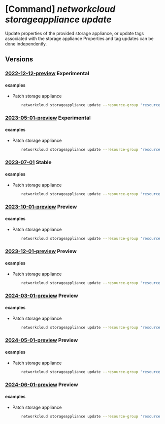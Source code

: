 # [Command] _networkcloud storageappliance update_

Update properties of the provided storage appliance, or update tags associated with the storage appliance Properties and tag updates can be done independently.

## Versions

### [2022-12-12-preview](/Resources/mgmt-plane/L3N1YnNjcmlwdGlvbnMve30vcmVzb3VyY2Vncm91cHMve30vcHJvdmlkZXJzL21pY3Jvc29mdC5uZXR3b3JrY2xvdWQvc3RvcmFnZWFwcGxpYW5jZXMve30=/2022-12-12-preview.xml) **Experimental**

<!-- mgmt-plane /subscriptions/{}/resourcegroups/{}/providers/microsoft.networkcloud/storageappliances/{} 2022-12-12-preview -->

#### examples

- Patch storage appliance
    ```bash
        networkcloud storageappliance update --resource-group "resourceGroupName" --storage-appliance-name "storageApplianceName" --serial-number "BM1219XXX" --tags key1="myvalue1" key2="myvalue2"
    ```

### [2023-05-01-preview](/Resources/mgmt-plane/L3N1YnNjcmlwdGlvbnMve30vcmVzb3VyY2Vncm91cHMve30vcHJvdmlkZXJzL21pY3Jvc29mdC5uZXR3b3JrY2xvdWQvc3RvcmFnZWFwcGxpYW5jZXMve30=/2023-05-01-preview.xml) **Experimental**

<!-- mgmt-plane /subscriptions/{}/resourcegroups/{}/providers/microsoft.networkcloud/storageappliances/{} 2023-05-01-preview -->

#### examples

- Patch storage appliance
    ```bash
        networkcloud storageappliance update --resource-group "resourceGroupName" --storage-appliance-name "storageApplianceName" --serial-number "BM1219XXX" --tags key1="myvalue1" key2="myvalue2"
    ```

### [2023-07-01](/Resources/mgmt-plane/L3N1YnNjcmlwdGlvbnMve30vcmVzb3VyY2Vncm91cHMve30vcHJvdmlkZXJzL21pY3Jvc29mdC5uZXR3b3JrY2xvdWQvc3RvcmFnZWFwcGxpYW5jZXMve30=/2023-07-01.xml) **Stable**

<!-- mgmt-plane /subscriptions/{}/resourcegroups/{}/providers/microsoft.networkcloud/storageappliances/{} 2023-07-01 -->

#### examples

- Patch storage appliance
    ```bash
        networkcloud storageappliance update --resource-group "resourceGroupName" --storage-appliance-name "storageApplianceName" --serial-number "BM1219XXX" --tags key1="myvalue1" key2="myvalue2"
    ```

### [2023-10-01-preview](/Resources/mgmt-plane/L3N1YnNjcmlwdGlvbnMve30vcmVzb3VyY2Vncm91cHMve30vcHJvdmlkZXJzL21pY3Jvc29mdC5uZXR3b3JrY2xvdWQvc3RvcmFnZWFwcGxpYW5jZXMve30=/2023-10-01-preview.xml) **Preview**

<!-- mgmt-plane /subscriptions/{}/resourcegroups/{}/providers/microsoft.networkcloud/storageappliances/{} 2023-10-01-preview -->

#### examples

- Patch storage appliance
    ```bash
        networkcloud storageappliance update --resource-group "resourceGroupName" --storage-appliance-name "storageApplianceName" --serial-number "BM1219XXX" --tags key1="myvalue1" key2="myvalue2"
    ```

### [2023-12-01-preview](/Resources/mgmt-plane/L3N1YnNjcmlwdGlvbnMve30vcmVzb3VyY2Vncm91cHMve30vcHJvdmlkZXJzL21pY3Jvc29mdC5uZXR3b3JrY2xvdWQvc3RvcmFnZWFwcGxpYW5jZXMve30=/2023-12-01-preview.xml) **Preview**

<!-- mgmt-plane /subscriptions/{}/resourcegroups/{}/providers/microsoft.networkcloud/storageappliances/{} 2023-12-01-preview -->

#### examples

- Patch storage appliance
    ```bash
        networkcloud storageappliance update --resource-group "resourceGroupName" --storage-appliance-name "storageApplianceName" --serial-number "BM1219XXX" --tags key1="myvalue1" key2="myvalue2"
    ```

### [2024-03-01-preview](/Resources/mgmt-plane/L3N1YnNjcmlwdGlvbnMve30vcmVzb3VyY2Vncm91cHMve30vcHJvdmlkZXJzL21pY3Jvc29mdC5uZXR3b3JrY2xvdWQvc3RvcmFnZWFwcGxpYW5jZXMve30=/2024-03-01-preview.xml) **Preview**

<!-- mgmt-plane /subscriptions/{}/resourcegroups/{}/providers/microsoft.networkcloud/storageappliances/{} 2024-03-01-preview -->

#### examples

- Patch storage appliance
    ```bash
        networkcloud storageappliance update --resource-group "resourceGroupName" --storage-appliance-name "storageApplianceName" --serial-number "BM1219XXX" --tags key1="myvalue1" key2="myvalue2"
    ```

### [2024-05-01-preview](/Resources/mgmt-plane/L3N1YnNjcmlwdGlvbnMve30vcmVzb3VyY2Vncm91cHMve30vcHJvdmlkZXJzL21pY3Jvc29mdC5uZXR3b3JrY2xvdWQvc3RvcmFnZWFwcGxpYW5jZXMve30=/2024-05-01-preview.xml) **Preview**

<!-- mgmt-plane /subscriptions/{}/resourcegroups/{}/providers/microsoft.networkcloud/storageappliances/{} 2024-05-01-preview -->

#### examples

- Patch storage appliance
    ```bash
        networkcloud storageappliance update --resource-group "resourceGroupName" --storage-appliance-name "storageApplianceName" --serial-number "BM1219XXX" --tags key1="myvalue1" key2="myvalue2"
    ```

### [2024-06-01-preview](/Resources/mgmt-plane/L3N1YnNjcmlwdGlvbnMve30vcmVzb3VyY2Vncm91cHMve30vcHJvdmlkZXJzL21pY3Jvc29mdC5uZXR3b3JrY2xvdWQvc3RvcmFnZWFwcGxpYW5jZXMve30=/2024-06-01-preview.xml) **Preview**

<!-- mgmt-plane /subscriptions/{}/resourcegroups/{}/providers/microsoft.networkcloud/storageappliances/{} 2024-06-01-preview -->

#### examples

- Patch storage appliance
    ```bash
        networkcloud storageappliance update --resource-group "resourceGroupName" --storage-appliance-name "storageApplianceName" --serial-number "BM1219XXX" --tags key1="myvalue1" key2="myvalue2"
    ```
